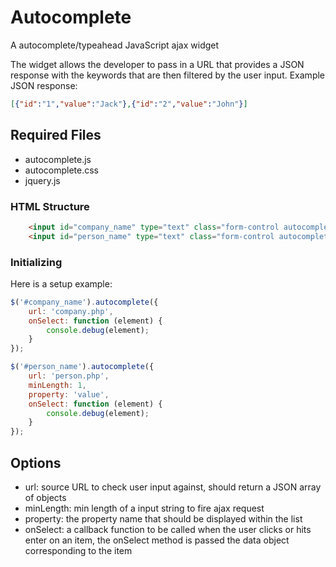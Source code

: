 # Autocomplete #

A autocomplete/typeahead JavaScript ajax widget

The widget allows the developer to pass in a URL that provides a JSON response with the keywords that are then filtered by the user input.
Example JSON response:
```json
[{"id":"1","value":"Jack"},{"id":"2","value":"John"}]
```
## Required Files ##
* autocomplete.js
* autocomplete.css
* jquery.js

### HTML Structure ###
```html
    <input id="company_name" type="text" class="form-control autocomplete">
    <input id="person_name" type="text" class="form-control autocomplete">
```
### Initializing ###
Here is a setup example:
```javascript
$('#company_name').autocomplete({
    url: 'company.php',
    onSelect: function (element) {
        console.debug(element);
    }
});

$('#person_name').autocomplete({
    url: 'person.php',
    minLength: 1,
    property: 'value',
    onSelect: function (element) {
        console.debug(element);
    }
});
```

## Options ##
* url: source URL to check user input against, should return a JSON array of objects
* minLength: min length of a input string to fire ajax request
* property: the property name that should be displayed within the list
* onSelect: a callback function to be called when the user clicks or hits enter on an item, the onSelect method is passed the data object corresponding to the item


